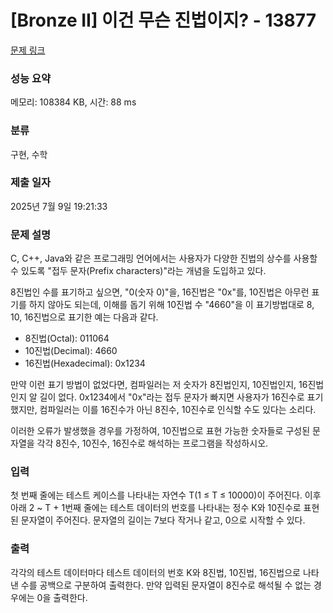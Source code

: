 # [Bronze II] 이건 무슨 진법이지? - 13877 

[문제 링크](https://www.acmicpc.net/problem/13877) 

### 성능 요약

메모리: 108384 KB, 시간: 88 ms

### 분류

구현, 수학

### 제출 일자

2025년 7월 9일 19:21:33

### 문제 설명

<p>C, C++, Java와 같은 프로그래밍 언어에서는 사용자가 다양한 진법의 상수를 사용할 수 있도록 "접두 문자(Prefix characters)"라는 개념을 도입하고 있다.</p>

<p>8진법인 수를 표기하고 싶으면, "0(숫자 0)"을, 16진법은 "0x"를, 10진법은 아무런 표기를 하지 않아도 되는데, 이해를 돕기 위해 10진법 수 "4660"을 이 표기방법대로 8, 10, 16진법으로 표기한 예는 다음과 같다.</p>

<ul>
	<li>8진법(Octal): 011064</li>
	<li>10진법(Decimal): 4660</li>
	<li>16진법(Hexadecimal): 0x1234</li>
</ul>

<p>만약 이런 표기 방법이 없었다면, 컴파일러는 저 숫자가 8진법인지, 10진법인지, 16진법인지 알 길이 없다. 0x1234에서 "0x"라는 접두 문자가 빠지면 사용자가 16진수로 표기했지만, 컴파일러는 이를 16진수가 아닌 8진수, 10진수로 인식할 수도 있다는 소리다.</p>

<p>이러한 오류가 발생했을 경우를 가정하여, 10진법으로 표현 가능한 숫자들로 구성된 문자열을 각각 8진수, 10진수, 16진수로 해석하는 프로그램을 작성하시오.</p>

### 입력 

 <p>첫 번째 줄에는 테스트 케이스를 나타내는 자연수 T(1 ≤ T ≤ 10000)이 주어진다. 이후 아래 2 ~ T + 1번째 줄에는 테스트 데이터의 번호를 나타내는 정수 K와 10진수로 표현된 문자열이 주어진다. 문자열의 길이는 7보다 작거나 같고, 0으로 시작할 수 있다.</p>

### 출력 

 <p>각각의 테스트 데이터마다 테스트 데이터의 번호 K와 8진법, 10진법, 16진법으로 나타낸 수를 공백으로 구분하여 출력한다. 만약 입력된 문자열이 8진수로 해석될 수 없는 경우에는 0을 출력한다.</p>

